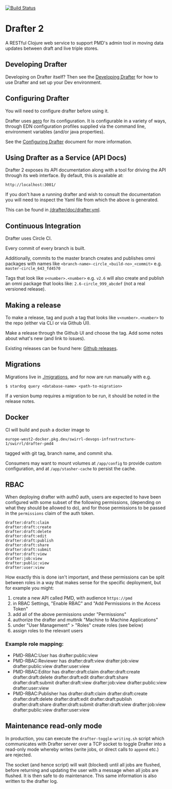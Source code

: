 [![Build Status](https://travis-ci.com/Swirrl/drafter.svg?token=RcApqLo51DL6VpVysv8Q&branch=master)](https://travis-ci.com/Swirrl/drafter)

# Drafter 2

A RESTful Clojure web service to support PMD's admin tool in moving data updates between draft and live triple stores.

## Developing Drafter

Developing on Drafter itself?  Then see the [Developing
Drafter](/drafter/doc/developing-drafter.md) for how to use Drafter
and set up your Dev environment.

## Configuring Drafter

You will need to configure drafter before using it.

Drafter uses [aero](https://github.com/juxt/aero) for its configuration. It is configurable in a variety of ways, through EDN configuration profiles supplied via the command line, environment variables (and/or java properties).

See the [Configuring Drafter](https://github.com/Swirrl/drafter/blob/master/drafter/doc/configuring-drafter.org) document for more information.

## Using Drafter as a Service (API Docs)

Drafter 2 exposes its API documentation along with a tool for driving
the API through its web interface. By default, this is available at:

    http://localhost:3001/

If you don't have a running drafter and wish to consult the
documentation you will need to inspect the Yaml file from which the above is generated.

This can be found in [/drafter/doc/drafter.yml](/drafter/doc/drafter.yml).

## Continuous Integration

Drafter uses Circle CI. 

Every commit of every branch is built.

Additionally, commits to the master branch creates and publishes omni packages with names like `<branch-name>-circle_<build-no>_<commit>` e.g. `master-circle_643_fd4570`

Tags that look like `v<number>.<number>` e.g. `v2.6` will also create and publish an omni package that looks like: `2.6-circle_999_abcdef` (not a real versioned release).

## Making a release

To make a release, tag and push a tag that looks like `v<number>.<number>` to the repo (either via CLI or via Github UI).

Make a release through the Github UI and choose the tag. Add some notes about what's new (and link to issues).

Existing releases can be found here: [Github releases](https://github.com/Swirrl/drafter/releases).


## Migrations

Migrations live in [./migrations](./migrations), and for now are run manually
with e.g.

```
$ stardog query <database-name> <path-to-migration>
```

If a version bump requires a migration to be run, it should be noted in the
release notes.

## Docker

CI will build and push a docker image to

```
europe-west2-docker.pkg.dev/swirrl-devops-infrastructure-1/swirrl/drafter-pmd4
```

tagged with git tag, branch name, and commit sha.

Consumers may want to mount volumes at `/app/config` to provide custom
configuration, and at `/app/stasher-cache` to persist the cache.

## RBAC

When deploying drafter with auth0 auth, users are expected to have been
configured with some subset of the following permissions, (depending on what
they should be allowed to do), and for those permissions to be passed in the
`permissions` claim of the auth token.

```
drafter:draft:claim
drafter:draft:create
drafter:draft:delete
drafter:draft:edit
drafter:draft:publish
drafter:draft:share
drafter:draft:submit
drafter:draft:view
drafter:job:view
drafter:public:view
drafter:user:view
```

How exactly this is done isn't important, and these permissions can be split
between roles in a way that makes sense for the specific deployment, but for
example you might:

1. create a new API called PMD, with audience `https://pmd`
2. in RBAC Settings, "Enable RBAC" and "Add Permissions in the Access Token"
3. add all of the above permissions under "Permissions"
4. authorize the drafter and muttnik "Machine to Machine Applications"
5. under "User Management" > "Roles" create roles (see below)
6. assign roles to the relevant users

### Example role mapping:

- PMD-RBAC:User has drafter:public:view
- PMD-RBAC:Reviewer has drafter:draft:view drafter:job:view drafter:public:view
  drafter:user:view
- PMD-RBAC:Editor has drafter:draft:claim drafter:draft:create
  drafter:draft:delete drafter:draft:edit drafter:draft:share
  drafter:draft:submit drafter:draft:view drafter:job:view drafter:public:view
  drafter:user:view
- PMD-RBAC:Publisher has drafter:draft:claim drafter:draft:create
  drafter:draft:delete drafter:draft:edit drafter:draft:publish
  drafter:draft:share drafter:draft:submit drafter:draft:view drafter:job:view
  drafter:public:view drafter:user:view

## Maintenance read-only mode

In production, you can execute the `drafter-toggle-writing.sh` script which communicates
with Drafter server over a TCP socket to toggle Drafter into a read-only mode whereby
writes (write jobs, or direct calls to `append` etc.) are rejected.

The socket (and hence script) will wait (blocked) until all jobs are flushed, before
returning and updating the user with a message when all jobs are flushed. It is then
safe to do maintenance. This same information is also written to the drafter log.
